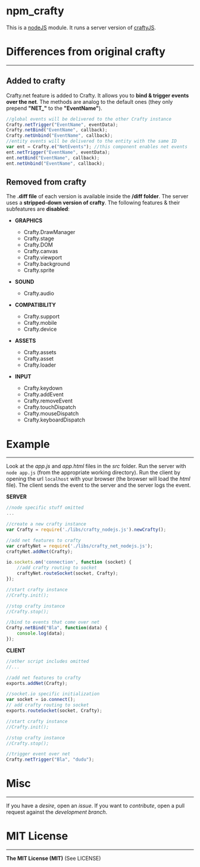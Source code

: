 npm_crafty
==========

This is a [nodeJS](http://nodejs.org/) module. It runs a server version of [craftyJS](http://craftyjs.com/).

# Differences from original crafty
--------------------------------
## Added to crafty
Crafty.net feature is added to Crafty. It allows you to __bind & trigger events over the net__.
The methods are analog to the default ones (they only prepend **"NET_"** to the **"EventName"**).
```javascript
//global events will be delivered to the other Crafty instance
Crafty.netTrigger("EventName", eventData);
Crafty.netBind("EventName", callback);
Crafty.netUnbind("EventName", callback);
//entity events will be delivered to the entity with the same ID
var ent = Crafty.e("NetEvents"); //this component enables net events
ent.netTrigger("EventName", eventData);
ent.netBind("EventName", callback);
ent.netUnbind("EventName", callback);
```

## Removed from crafty
The **.diff file** of each version is available inside the **/diff folder**.
The server uses a __stripped-down version of crafty__. The following features & their subfeatures are **disabled**:
* __GRAPHICS__
	* Crafty.DrawManager
	* Crafty.stage
	* Crafty.DOM
	* Crafty.canvas
	* Crafty.viewport
	* Crafty.background
	* Crafty.sprite

* __SOUND__
	* Crafty.audio

* __COMPATIBILITY__
	* Crafty.support
	* Crafty.mobile
	* Crafty.device

* __ASSETS__
	* Crafty.assets
	* Crafty.asset
	* Crafty.loader

* __INPUT__
 	* Crafty.keydown
	* Crafty.addEvent
	* Crafty.removeEvent
	* Crafty.touchDispatch
	* Crafty.mouseDispatch
	* Crafty.keyboardDispatch

	
# Example
---------
Look at the _app.js_ and _app.html_ files in the _src_ folder.
Run the server with `node app.js` (from the appropriate working directory).
Run the client by opening the url `localhost` with your browser (the browser will load the _html_ file).
The client sends the event to the server and the server logs the event.

__SERVER__
```javascript
//node specific stuff omitted
...

//create a new crafty instance
var Crafty = require('./libs/crafty_nodejs.js').newCrafty();

//add net features to crafty
var craftyNet = require('./libs/crafty_net_nodejs.js');
craftyNet.addNet(Crafty);

io.sockets.on('connection', function (socket) {
	//add crafty routing to socket
	craftyNet.routeSocket(socket, Crafty);
});

//start crafty instance
//Crafty.init();

//stop crafty instance
//Crafty.stop();

//bind to events that come over net
Crafty.netBind("Bla", function(data) {
	console.log(data);
});
```

__CLIENT__
```javascript
//other script includes omitted
//...

//add net features to crafty
exports.addNet(Crafty);

//socket.io specific initialization
var socket = io.connect();
// add crafty routing to socket
exports.routeSocket(socket, Crafty);

//start crafty instance
//Crafty.init();

//stop crafty instance
//Crafty.stop();

//trigger event over net
Crafty.netTrigger("Bla", "dudu");
```

# Misc
------
If you have a _desire_, open an _issue_. 
If you want to _contribute_, open a pull request against the _development branch_.

# MIT License
-------------
__The MIT License (MIT)__ (See LICENSE)

